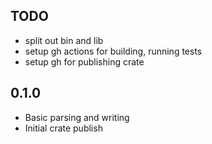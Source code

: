 ## TODO
- split out bin and lib
- setup gh actions for building, running tests
- setup gh for publishing crate

## 0.1.0
- Basic parsing and writing
- Initial crate publish